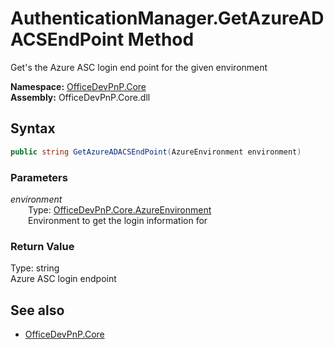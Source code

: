 # AuthenticationManager.GetAzureADACSEndPoint Method  
Get's the Azure ASC login end point for the given environment  

**Namespace:** [OfficeDevPnP.Core](OfficeDevPnP.Core.md)  
**Assembly:** OfficeDevPnP.Core.dll  
## Syntax
```C#
public string GetAzureADACSEndPoint(AzureEnvironment environment)
```
### Parameters
*environment*  
&emsp;&emsp;Type: [OfficeDevPnP.Core.AzureEnvironment](OfficeDevPnP.Core.AzureEnvironment.md)  
&emsp;&emsp;Environment to get the login information for  

### Return Value
Type: string  
Azure ASC login endpoint

## See also
- [OfficeDevPnP.Core](OfficeDevPnP.Core.md)
